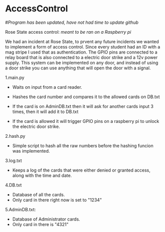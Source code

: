 # AccessControl

#*Program has been updated, have not had time to update github* 

Rose State access control:
*meant to be ran on a Raspberry pi*

We had an incident at Rose State, to prvent any future incidents we wanted to implement a form of access control. Since every student had an ID with a mag stripe I used that as authentication. The GPIO pins are connected to a relay board that is also connected to a electric door strike and a 12v power supply. This system can be implemented on any door, and instead of using a door strike you can use anything that will open the door with a signal.

1.main.py
 - Waits on input from a card reader.
 - Hashes the card number and compares it to the allowed cards on DB.txt
 - If the card is on AdminDB.txt then it will ask for another cards input 3 times, then it will add it to DB.txt
  
 - If the card is allowed it will trigger GPIO pins on a raspberry pi to unlock the electric door strike.
  
2.hash.py
  - Simple script to hash all the raw numbers before the hashing funcion was implemented.
  
3.log.txt
  - Keeps a log of the cards that were either denied or granted access, along with the time and date.
  
4.DB.txt
  - Database of all the cards.
  - Only card in there right now is set to "1234"
  
5.AdminDB.txt:
  - Database of Administrator cards.
  - Only card in there is "4321"

